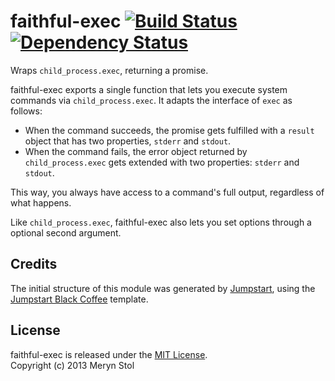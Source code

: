 # faithful-exec [![Build Status](https://travis-ci.org/meryn/faithful-exec.png?branch=master)](https://travis-ci.org/meryn/faithful-exec) [![Dependency Status](https://david-dm.org/meryn/faithful-exec.png)](https://david-dm.org/meryn/faithful-exec)

Wraps `child_process.exec`, returning a promise.

faithful-exec exports a single function that lets you execute system commands via `child_process.exec`. It adapts the interface of `exec` as follows:

* When the command succeeds, the promise gets fulfilled with a `result` object that has two properties, `stderr` and `stdout`.
* When the command fails, the error object returned by `child_process.exec` gets extended with two properties: `stderr` and `stdout`.

This way, you always have access to a command's full output, regardless of what happens.

Like `child_process.exec`, faithful-exec also lets you set options through a optional second argument.

## Credits

The initial structure of this module was generated by [Jumpstart](https://github.com/meryn/jumpstart), using the [Jumpstart Black Coffee](https://github.com/meryn/jumpstart-black-coffee) template.

## License

faithful-exec is released under the [MIT License](http://opensource.org/licenses/MIT).  
Copyright (c) 2013 Meryn Stol  